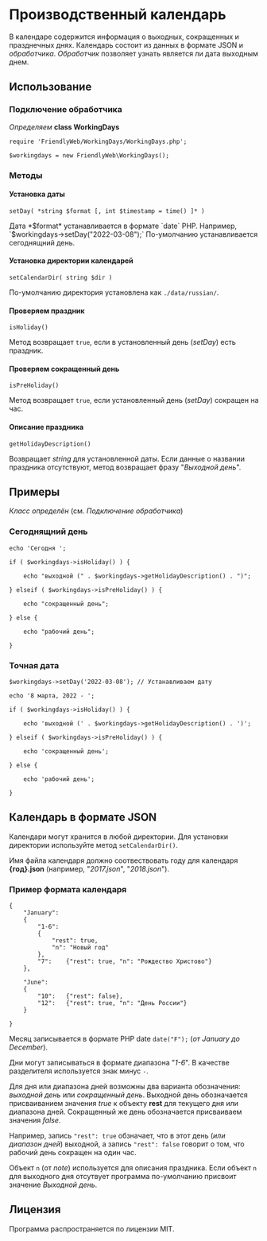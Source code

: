 # Производственный календарь

В календаре содержится информация о выходных, сокращенных и празднечных днях. Календарь состоит из данных в формате JSON и *обработчика*.
*Обработчик* позволяет узнать является ли дата выходным днем.

## Использование

### Подключение обработчика

*Определяем* **class WorkingDays** 

```
require 'FriendlyWeb/WorkingDays/WorkingDays.php';

$workingdays = new FriendlyWeb\WorkingDays();
```

### Методы

#### Установка даты

```
setDay( *string $format [, int $timestamp = time() ]* )
```

Дата *$format* устанавливается в формате `date` PHP. Например, `$workingdays->setDay("2022-03-08");`
По-умолчанию устанавливается сегоднящний день.

#### Установка директории календарей

```
setCalendarDir( string $dir )
```

По-умолчанию директория установлена как `./data/russian/`.

#### Проверяем праздник

```
isHoliday()
```

Метод возвращает `true`, если в установленный день (*setDay*) есть праздник.

#### Проверяем сокращенный день

```
isPreHoliday()
```

Метод возвращает `true`, если установленный день (*setDay*) сокращен на час.

#### Описание праздника

```
getHolidayDescription()
```

Возвращает *string* для установленной даты. Если данные о названии праздника отсутствуют, метод возвращает фразу "*Выходной день*".

## Примеры

*Класс определён* (см. *Подключение обработчика*)

### Сегоднящний день

```
echo 'Сегодня ';

if ( $workingdays->isHoliday() ) {

    echo "выходной (" . $workingdays->getHolidayDescription() . ")";

} elseif ( $workingdays->isPreHoliday() ) {

    echo "сокращенный день";

} else {

    echo "рабочий день";

}
```

### Точная дата

```
$workingdays->setDay('2022-03-08'); // Устанавливаем дату

echo '8 марта, 2022 - ';

if ( $workingdays->isHoliday() ) {

    echo 'выходной (' . $workingdays->getHolidayDescription() . ')';

} elseif ( $workingdays->isPreHoliday() ) {

    echo 'сокращенный день';

} else {

    echo 'рабочий день';

}
```


## Календарь в формате JSON 

Календари могут хранится в любой директории. Для установки директории используйте метод `setCalendarDir()`.

Имя файла календаря должно соотвествовать году для календаря **{год}.json** (например, "*2017.json*", "*2018.json*").


### Пример формата календаря 

```
{
    "January": 
    {
        "1-6":  
        {
            "rest": true, 
            "n": "Новый год"
        },
        "7":    {"rest": true, "n": "Рождество Христово"}
    },

    "June": 
    {
        "10":   {"rest": false},
        "12":   {"rest": true, "n": "День России"}
    }

}
```

Месяц записывается в формате PHP date `date("F");` (*от January до December*).

Дни могут записываться в формате диапазона "*1-6*". В качестве разделителя используется знак минус `-`.

Для дня или диапазона дней возможны два варианта обозначения: *выходной день* или *сокращенный день*. Выходной день обозначается присваиванием значения *true* к объекту **rest** для текущего дня или диапазона дней. Сокращенный же день обозначается присваиваем значения *false*.

Например, запись `"rest": true` обзначает, что в этот день (*или диапазон дней*) выходной, а запись `"rest": false` говорит о том, что рабочий день сокращен на один час. 

Объект `n` (от *note*) используется для описания праздника. Если объект `n` для выходного дня отсутвует программа по-умолчанию присвоит значение *Выходной день*.

## Лицензия

Программа распространяется по лицензии MIT.